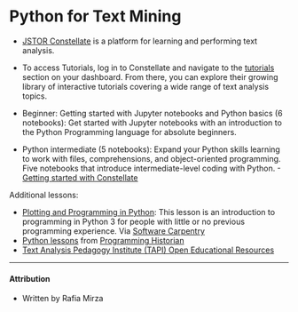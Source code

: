 # Python for Text Mining

- [JSTOR Constellate](https://guides.smu.edu/c.php?g=1397994) is a platform for learning and performing text analysis. 

- To access Tutorials, log in to Constellate and navigate to the [tutorials](https://constellate.org/dashboard/tutorials) section on your dashboard. From there, you can explore their growing library of interactive tutorials covering a wide range of text analysis topics.
- Beginner: Getting started with Jupyter notebooks and Python basics (6 notebooks): Get started with Jupyter notebooks with an introduction to the Python Programming language for absolute beginners.
- Python intermediate (5 notebooks): Expand your Python skills learning to work with files, comprehensions, and object-oriented programming. Five notebooks that introduce intermediate-level coding with Python.
-[Getting started with Constellate](https://constellate.org/docs/topic/explanation)


Additional lessons:
* [Plotting and Programming in Python](https://swcarpentry.github.io/python-novice-gapminder/): This lesson is an introduction to programming in Python 3 for people with little or no previous programming experience. Via [Software Carpentry](https://software-carpentry.org/lessons/)
* [Python lessons](https://programminghistorian.org/en/lessons/?topic=python) from [Programming Historian](https://programminghistorian.org/)
* [Text Analysis Pedagogy Institute (TAPI) Open Educational Resources](https://labs.jstor.org/projects/text-analysis-pedagogy-institute-2/)



-----
#### Attribution 
* Written by Rafia Mirza


